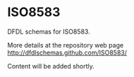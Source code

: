 ISO8583
=======

DFDL schemas for ISO8583.

More details at the repository web page http://dfdlschemas.github.com/ISO8583/

Content will be added shortly.
